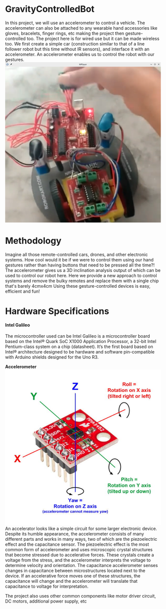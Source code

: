 # GravityControlledBot
In this project, we will use an accelerometer to control a vehicle. The accelerometer can also be attached to any wearable hand accessories like gloves, bracelets, finger rings, etc making the project then gesture-controlled too. The project here is for wired use but it can be made wireless too.
We first create a simple car (construction similar to that of a line follower robot but this time without IR sensors), and interface it with an accelerometer. An accelerometer enables us to control the robot with our gestures.
<img src = "robot.png">
# Methodology
Imagine all those remote-controlled cars, drones, and other electronic systems. How cool would it be if we were to control them using our hand gestures rather than having buttons that need to be pressed all the time?! The accelerometer gives us a 3D inclination analysis output of which can be used to control our robot here.
Here we provide a new approach to control systems and remove the bulky remotes and replace them with a single chip that's barely 4cmx4cm
Using these gesture-controlled devices is easy, efficient and fun!
# Hardware Specifications

<h4> Intel Galileo </h4>

The microcontroller used can be Intel Galileo is a microcontroller board based on the Intel® Quark SoC X1000 Application Processor, a 32-bit Intel Pentium-class system on a chip (datasheet). It’s the first board based on Intel® architecture designed to be hardware and software pin-compatible with Arduino shields designed for the Uno R3.

<b> Accelerometer </b>
<img src ="accel-pitch-roll-yaw.jpg">
An accelerator looks like a simple circuit for some larger electronic device. Despite its humble appearance, the accelerometer consists of many different parts and works in many ways, two of which are the piezoelectric effect and the capacitance sensor. The piezoelectric effect is the most common form of accelerometer and uses microscopic crystal structures that become stressed due to accelerative forces. These crystals create a voltage from the stress, and the accelerometer interprets the voltage to determine velocity and orientation.
The capacitance accelerometer senses changes in capacitance between microstructures located next to the device. If an accelerative force moves one of these structures, the capacitance will change and the accelerometer will translate that capacitance to voltage for interpretation.

The project also uses other common components like motor driver circuit, DC motors, additional power supply, etc
